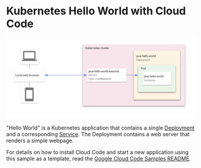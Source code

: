 # Kubernetes Hello World with Cloud Code

![Architecture Diagram](./img/diagram.png)

"Hello World" is a Kubernetes application that contains a single
[Deployment](https://kubernetes.io/docs/concepts/workloads/controllers/deployment/) and a corresponding
[Service](https://kubernetes.io/docs/concepts/services-networking/service/). The Deployment contains a web server that renders a simple webpage.

For details on how to install Cloud Code and start a new application using this sample as a template, read the [Google Cloud Code Samples README](https://github.com/GoogleCloudPlatform/cloud-code-samples/blob/master/README.md).


